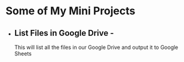 # Some of My Mini Projects

* ## List Files in Google Drive - 
    This will list all the files in our Google Drive and output it to Google Sheets
